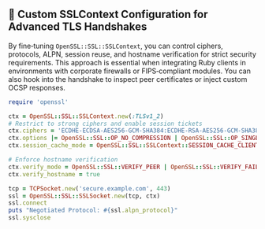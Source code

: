 ## 🔧 Custom SSLContext Configuration for Advanced TLS Handshakes
By fine‑tuning `OpenSSL::SSL::SSLContext`, you can control ciphers, protocols, ALPN, session reuse, and hostname verification for strict security requirements. This approach is essential when integrating Ruby clients in environments with corporate firewalls or FIPS‑compliant modules. You can also hook into the handshake to inspect peer certificates or inject custom OCSP responses.

```ruby
require 'openssl'

ctx = OpenSSL::SSL::SSLContext.new(:TLSv1_2)
# Restrict to strong ciphers and enable session tickets
ctx.ciphers = 'ECDHE-ECDSA-AES256-GCM-SHA384:ECDHE-RSA-AES256-GCM-SHA384'
ctx.options |= OpenSSL::SSL::OP_NO_COMPRESSION | OpenSSL::SSL::OP_SINGLE_ECDH_USE
ctx.session_cache_mode = OpenSSL::SSL::SSLContext::SESSION_CACHE_CLIENT

# Enforce hostname verification
ctx.verify_mode = OpenSSL::SSL::VERIFY_PEER | OpenSSL::SSL::VERIFY_FAIL_IF_NO_PEER_CERT
ctx.verify_hostname = true

tcp = TCPSocket.new('secure.example.com', 443)
ssl = OpenSSL::SSL::SSLSocket.new(tcp, ctx)
ssl.connect
puts "Negotiated Protocol: #{ssl.alpn_protocol}"
ssl.sysclose
```